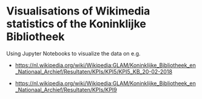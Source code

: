 # Visualisations of Wikimedia statistics of the Koninklijke Bibliotheek

Using Jupyter Notebooks to visualize the data on e.g.

* https://nl.wikipedia.org/wiki/Wikipedia:GLAM/Koninklijke_Bibliotheek_en_Nationaal_Archief/Resultaten/KPIs/KPI5/KPI5_KB_20-02-2018

* https://nl.wikipedia.org/wiki/Wikipedia:GLAM/Koninklijke_Bibliotheek_en_Nationaal_Archief/Resultaten/KPIs/KPI9

